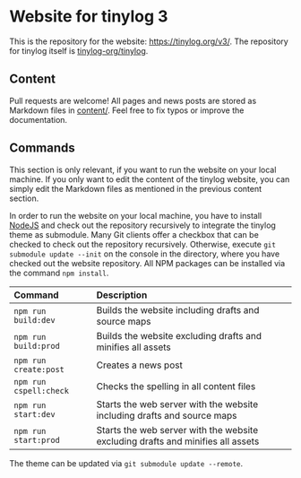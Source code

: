 # Website for tinylog 3

This is the repository for the website: https://tinylog.org/v3/. The repository for tinylog itself is [tinylog-org/tinylog](https://github.com/tinylog-org/tinylog).

## Content

Pull requests are welcome! All pages and news posts are stored as Markdown files in [content/](https://github.com/tinylog-org/website/tree/v3/content). Feel free to fix typos or improve the documentation.

## Commands

This section is only relevant, if you want to run the website on your local machine. If you only want to edit the content of the tinylog website, you can simply edit the Markdown files as mentioned in the previous content section.

In order to run the website on your local machine, you have to install [NodeJS](https://nodejs.org/en/) and check out the repository recursively to integrate the tinylog theme as submodule. Many Git clients offer a checkbox that can be checked to check out the repository recursively. Otherwise, execute `git submodule update --init` on the console in the directory, where you have checked out the website repository. All NPM packages can be installed via the command `npm install`.

 Command                   | Description                                                                     
:--------------------------|:--------------------------------------------------------------------------------
 `npm run build:dev`       | Builds the website including drafts and source maps                             
 `npm run build:prod`      | Builds the website excluding drafts and minifies all assets                     
 `npm run create:post`     | Creates a news post                                                             
 `npm run cspell:check`    | Checks the spelling in all content files                                        
 `npm run start:dev`       | Starts the web server with the website including drafts and source maps         
 `npm run start:prod`      | Starts the web server with the website excluding drafts and minifies all assets 

The theme can be updated via `git submodule update --remote`.
